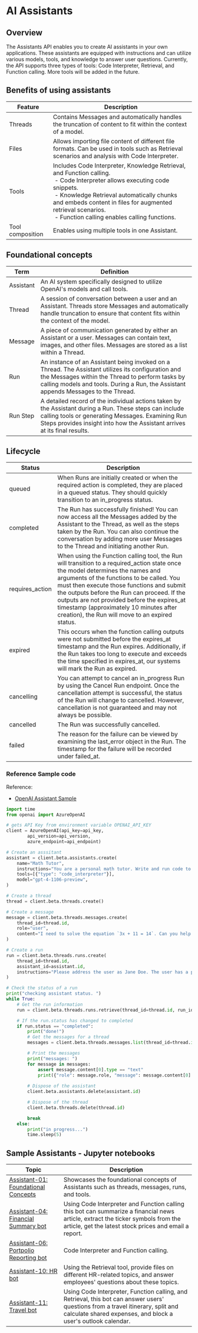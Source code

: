 # AI Assistants

## Overview

The Assistants API enables you to create AI assistants in your own applications. These assistants are equipped with instructions and can utilize various models, tools, and knowledge to answer user questions. Currently, the API supports three types of tools: Code Interpreter, Retrieval, and Function calling. More tools will be added in the future.

## Benefits of using assistants

| Feature | Description |
|--------------------|----------------------------------------------------------------------------------------------------------------------------------------------------------------------------------------------------------------------------------|
| Threads | Contains Messages and automatically handles the truncation of content to fit within the context of a model. |
| Files | Allows importing file content of different file formats. Can be used in tools such as Retrieval scenarios and analysis with Code Interpreter. |
| Tools | Includes Code Interpreter, Knowledge Retrieval, and Function calling.<br>&nbsp;- Code Interpreter allows executing code snippets.<br>&nbsp;- Knowledge Retrieval automatically chunks and embeds content in files for augmented retrieval scenarios.<br>&nbsp;- Function calling enables calling functions. |
| Tool composition | Enables using multiple tools in one Assistant. |

## Foundational concepts

| Term | Definition |
|--------------------|--------------------------------------------------------------------------------------------------------------------------------------------------------------------------------------------------------------------------------|
| Assistant | An AI system specifically designed to utilize OpenAI's models and call tools. |
| Thread | A session of conversation between a user and an Assistant. Threads store Messages and automatically handle truncation to ensure that content fits within the context of the model. |
| Message | A piece of communication generated by either an Assistant or a user. Messages can contain text, images, and other files. Messages are stored as a list within a Thread. |
| Run | An instance of an Assistant being invoked on a Thread. The Assistant utilizes its configuration and the Messages within the Thread to perform tasks by calling models and tools. During a Run, the Assistant appends Messages to the Thread. |
| Run Step | A detailed record of the individual actions taken by the Assistant during a Run. These steps can include calling tools or generating Messages. Examining Run Steps provides insight into how the Assistant arrives at its final results. |

## Lifecycle

| Status | Description |
|--------------|---------------------------------------------------------------------------------------------------------------------------------------------------------------------------------------------------------------------------------------------------------------------------------------------------------------------------------------------------------------------------------------------------------------------------------------------------------------------------------------------------|
| queued | When Runs are initially created or when the required action is completed, they are placed in a queued status. They should quickly transition to an in_progress status. | | in_progress | While in_progress, the Assistant utilizes the model and tools to perform steps. The progress of the Run can be monitored by examining the Run Steps. |
| completed | The Run has successfully finished! You can now access all the Messages added by the Assistant to the Thread, as well as the steps taken by the Run. You can also continue the conversation by adding more user Messages to the Thread and initiating another Run. |
| requires_action | When using the Function calling tool, the Run will transition to a required_action state once the model determines the names and arguments of the functions to be called. You must then execute those functions and submit the outputs before the Run can proceed. If the outputs are not provided before the expires_at timestamp (approximately 10 minutes after creation), the Run will move to an expired status. |
| expired | This occurs when the function calling outputs were not submitted before the expires_at timestamp and the Run expires. Additionally, if the Run takes too long to execute and exceeds the time specified in expires_at, our systems will mark the Run as expired. |
| cancelling | You can attempt to cancel an in_progress Run by using the Cancel Run endpoint. Once the cancellation attempt is successful, the status of the Run will change to cancelled. However, cancellation is not guaranteed and may not always be possible. |
| cancelled | The Run was successfully cancelled. |
| failed | The reason for the failure can be viewed by examining the last_error object in the Run. The timestamp for the failure will be recorded under failed_at. |

### Reference Sample code

Reference:

- [OpenAI Assistant Sample](https://github.com/openai/openai-python/blob/main/examples/assistant.py)

```python
import time
from openai import AzureOpenAI

# gets API Key from environment variable OPENAI_API_KEY
client = AzureOpenAI(api_key=api_key,
        api_version=api_version,
        azure_endpoint=api_endpoint)

# Create an asssitant
assistant = client.beta.assistants.create(
    name="Math Tutor",
    instructions="You are a personal math tutor. Write and run code to answer math questions.",
    tools=[{"type": "code_interpreter"}],
    model="gpt-4-1106-preview",
)

# Create a thread
thread = client.beta.threads.create()

# Create a message
message = client.beta.threads.messages.create(
    thread_id=thread.id,
    role="user",
    content="I need to solve the equation `3x + 11 = 14`. Can you help me?",
)

# Create a run
run = client.beta.threads.runs.create(
    thread_id=thread.id,
    assistant_id=assistant.id,
    instructions="Please address the user as Jane Doe. The user has a premium account.",
)

# Check the status of a run
print("checking assistant status. ")
while True:
    # Get the run information
    run = client.beta.threads.runs.retrieve(thread_id=thread.id, run_id=run.id)

    # If the run.status has changed to completed
    if run.status == "completed":
        print("done!")
        # Get the messages for a thread
        messages = client.beta.threads.messages.list(thread_id=thread.id)

        # Print the messages
        print("messages: ")
        for message in messages:
            assert message.content[0].type == "text"
            print({"role": message.role, "message": message.content[0].text.value})
        
        # Dispose of the assistant
        client.beta.assistants.delete(assistant.id)

        # Dispose of the thread
        client.beta.threads.delete(thread.id)

        break
    else:
        print("in progress...")
        time.sleep(5)
```

## Sample Assistants - Jupyter notebooks

| Topic | Description |
|----------------------|--------------------------------------------------|
| [Assistant-01: Foundational Concepts](notebooks/assistant-01-code_interpreter.ipynb) | Showcases the foundational concepts of Assistants such as threads, messages, runs, and tools. |
| [Assistant-04: Financial Summary bot](notebooks/assistant-04-function_la_email.ipynb) | Using Code Interpreter and Function calling this bot can summarize a financial news article, extract the ticker symbols from the article, get the latest stock prices and email a report. |
| [Assistant-06: Portpolio Reporting bot](notebooks/assistant-06-code_function_la_email.ipynb) | Code Interpreter and Function calling. |
| [Assistant-10: HR bot](notebooks/assistant-10-Travelbot.ipynb) | Using the Retrieval tool, provide files on different HR-related topics, and answer employees' questions about these topics. |
| [Assistant-11: Travel bot](notebooks/assistant-11-Travelbot.ipynb) | Using Code Interpreter, Function calling, and Retrieval, this bot can answer users' questions from a travel itinerary, split and calculate shared expenses, and block a user's outlook calendar. |
